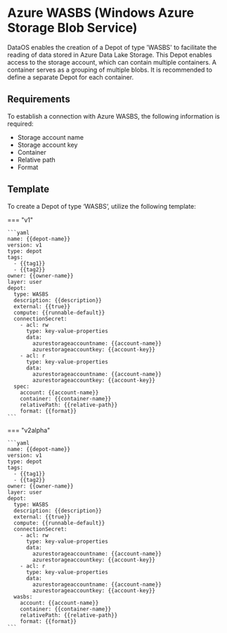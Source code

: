 # Azure WASBS (Windows Azure Storage Blob Service)

DataOS enables the creation of a Depot of type 'WASBS' to facilitate the reading of data stored in Azure Data Lake Storage. This Depot enables access to the storage account, which can contain multiple containers. A container serves as a grouping of multiple blobs. It is recommended to define a separate Depot for each container.

## Requirements

To establish a connection with Azure WASBS, the following information is required:

- Storage account name
- Storage account key
- Container
- Relative path
- Format

## Template

To create a Depot of type ‘WASBS‘, utilize the following template:

=== "v1"

    ```yaml
    name: {{depot-name}}
    version: v1
    type: depot
    tags:
      - {{tag1}}
      - {{tag2}}
    owner: {{owner-name}}
    layer: user
    depot:
      type: WASBS                                      
      description: {{description}}
      external: {{true}}
      compute: {{runnable-default}}
      connectionSecret:                                 
        - acl: rw
          type: key-value-properties
          data:
            azurestorageaccountname: {{account-name}}
            azurestorageaccountkey: {{account-key}}
        - acl: r
          type: key-value-properties
          data:
            azurestorageaccountname: {{account-name}}
            azurestorageaccountkey: {{account-key}}
      spec:                                          
        account: {{account-name}}
        container: {{container-name}}
        relativePath: {{relative-path}}
        format: {{format}}
    ```
=== "v2alpha"

    ```yaml
    name: {{depot-name}}
    version: v1
    type: depot
    tags:
      - {{tag1}}
      - {{tag2}}
    owner: {{owner-name}}
    layer: user
    depot:
      type: WASBS                                      
      description: {{description}}
      external: {{true}}
      compute: {{runnable-default}}
      connectionSecret:                                 
        - acl: rw
          type: key-value-properties
          data:
            azurestorageaccountname: {{account-name}}
            azurestorageaccountkey: {{account-key}}
        - acl: r
          type: key-value-properties
          data:
            azurestorageaccountname: {{account-name}}
            azurestorageaccountkey: {{account-key}}
      wasbs:                                          
        account: {{account-name}}
        container: {{container-name}}
        relativePath: {{relative-path}}
        format: {{format}}
    ```

